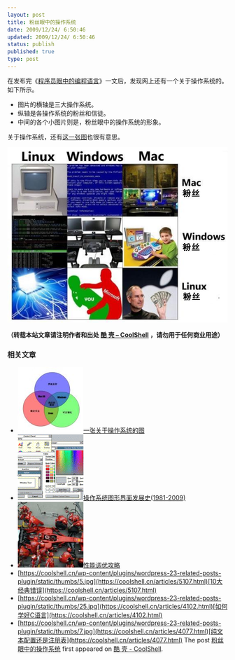 ```yaml
---
layout: post
title: 粉丝眼中的操作系统
date: 2009/12/24/ 6:50:46
updated: 2009/12/24/ 6:50:46
status: publish
published: true
type: post
---
```


在发布完《[程序员眼中的编程语言](https://coolshell.cn/articles/1992.html)》一文后，发现网上还有一个关于操作系统的。如下所示。


* 图片的横轴是三大操作系统。
* 纵轴是各操作系统的粉丝和信徒。
* 中间的各个小图片则是，粉丝眼中的操作系统的形象。


关于操作系统，还有[这一张图](https://coolshell.cn/articles/1579.html)也很有意思。


![粉丝眼中的操作系统](../wp-content/uploads/2009/12/operatingsystems-fanboys.jpg "粉丝眼中的操作系统")




**（转载本站文章请注明作者和出处 [酷 壳 – CoolShell](https://coolshell.cn/) ，请勿用于任何商业用途）**



### 相关文章

* [![一张关于操作系统的图](../wp-content/uploads/2009/10/operating-systems-150x150.jpg)](https://coolshell.cn/articles/1579.html)[一张关于操作系统的图](https://coolshell.cn/articles/1579.html)
* [![操作系统图形界面发展史(1981-2009)](../wp-content/uploads/2009/03/19-windows-3-150x150.gif)](https://coolshell.cn/articles/105.html)[操作系统图形界面发展史(1981-2009)](https://coolshell.cn/articles/105.html)
* [![性能调优攻略](../wp-content/uploads/2012/06/f1-150x150.jpg)](https://coolshell.cn/articles/7490.html)[性能调优攻略](https://coolshell.cn/articles/7490.html)
* [https://coolshell.cn/wp-content/plugins/wordpress-23-related-posts-plugin/static/thumbs/5.jpg](https://coolshell.cn/articles/5107.html)[10大经典错误](https://coolshell.cn/articles/5107.html)
* [https://coolshell.cn/wp-content/plugins/wordpress-23-related-posts-plugin/static/thumbs/25.jpg](https://coolshell.cn/articles/4102.html)[如何学好C语言](https://coolshell.cn/articles/4102.html)
* [https://coolshell.cn/wp-content/plugins/wordpress-23-related-posts-plugin/static/thumbs/7.jpg](https://coolshell.cn/articles/4077.html)[纯文本配置还是注册表](https://coolshell.cn/articles/4077.html)
The post [粉丝眼中的操作系统](https://coolshell.cn/articles/1998.html) first appeared on [酷 壳 - CoolShell](https://coolshell.cn).
